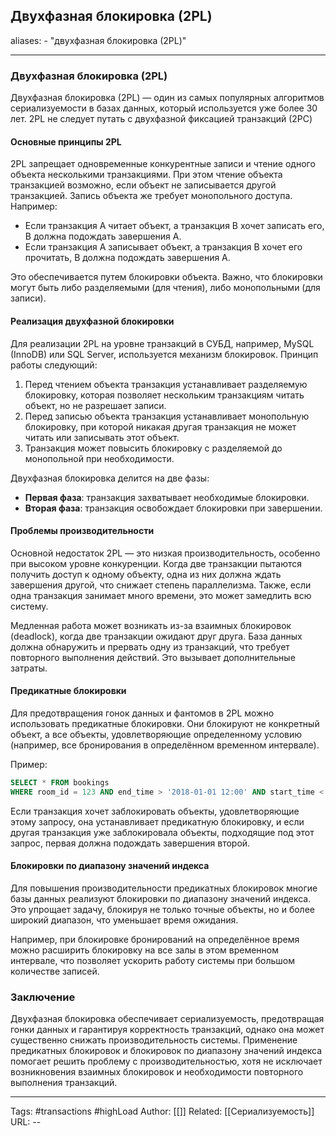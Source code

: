## Двухфазная блокировка (2PL)
aliases: 
	- "двухфазная блокировка (2PL)"

---

### Двухфазная блокировка (2PL)

Двухфазная блокировка (2PL) — один из самых популярных алгоритмов сериализуемости в базах данных, который используется уже более 30 лет. 2PL не следует путать с двухфазной фиксацией транзакций (2PC)
#### Основные принципы 2PL

2PL запрещает одновременные конкурентные записи и чтение одного объекта несколькими транзакциями. При этом чтение объекта транзакцией возможно, если объект не записывается другой транзакцией. Запись объекта же требует монопольного доступа. Например:

- Если транзакция A читает объект, а транзакция B хочет записать его, B должна подождать завершения A.
- Если транзакция A записывает объект, а транзакция B хочет его прочитать, B должна подождать завершения A.

Это обеспечивается путем блокировки объекта. Важно, что блокировки могут быть либо разделяемыми (для чтения), либо монопольными (для записи).

#### Реализация двухфазной блокировки

Для реализации 2PL на уровне транзакций в СУБД, например, MySQL (InnoDB) или SQL Server, используется механизм блокировок. Принцип работы следующий:

1. Перед чтением объекта транзакция устанавливает разделяемую блокировку, которая позволяет нескольким транзакциям читать объект, но не разрешает записи.
2. Перед записью объекта транзакция устанавливает монопольную блокировку, при которой никакая другая транзакция не может читать или записывать этот объект.
3. Транзакция может повысить блокировку с разделяемой до монопольной при необходимости.

Двухфазная блокировка делится на две фазы:

- **Первая фаза**: транзакция захватывает необходимые блокировки.
- **Вторая фаза**: транзакция освобождает блокировки при завершении.

#### Проблемы производительности

Основной недостаток 2PL — это низкая производительность, особенно при высоком уровне конкуренции. Когда две транзакции пытаются получить доступ к одному объекту, одна из них должна ждать завершения другой, что снижает степень параллелизма. Также, если одна транзакция занимает много времени, это может замедлить всю систему.

Медленная работа может возникать из-за взаимных блокировок (deadlock), когда две транзакции ожидают друг друга. База данных должна обнаружить и прервать одну из транзакций, что требует повторного выполнения действий. Это вызывает дополнительные затраты.

#### Предикатные блокировки

Для предотвращения гонок данных и фантомов в 2PL можно использовать предикатные блокировки. Они блокируют не конкретный объект, а все объекты, удовлетворяющие определенному условию (например, все бронирования в определённом временном интервале).

Пример:

```sql
SELECT * FROM bookings 
WHERE room_id = 123 AND end_time > '2018-01-01 12:00' AND start_time < '2018-01-01 13:00';

```

Если транзакция хочет заблокировать объекты, удовлетворяющие этому запросу, она устанавливает предикатную блокировку, и если другая транзакция уже заблокировала объекты, подходящие под этот запрос, первая должна подождать завершения второй.

#### Блокировки по диапазону значений индекса

Для повышения производительности предикатных блокировок многие базы данных реализуют блокировки по диапазону значений индекса. Это упрощает задачу, блокируя не только точные объекты, но и более широкий диапазон, что уменьшает время ожидания.

Например, при блокировке бронирований на определённое время можно расширить блокировку на все залы в этом временном интервале, что позволяет ускорить работу системы при большом количестве записей.

### Заключение

Двухфазная блокировка обеспечивает сериализуемость, предотвращая гонки данных и гарантируя корректность транзакций, однако она может существенно снижать производительность системы. Применение предикатных блокировок и блокировок по диапазону значений индекса помогает решить проблему с производительностью, хотя не исключает возникновения взаимных блокировок и необходимости повторного выполнения транзакций.

---
Tags: #transactions #highLoad
Author: [[]]
Related: [[Сериализуемость]]
URL: -- 